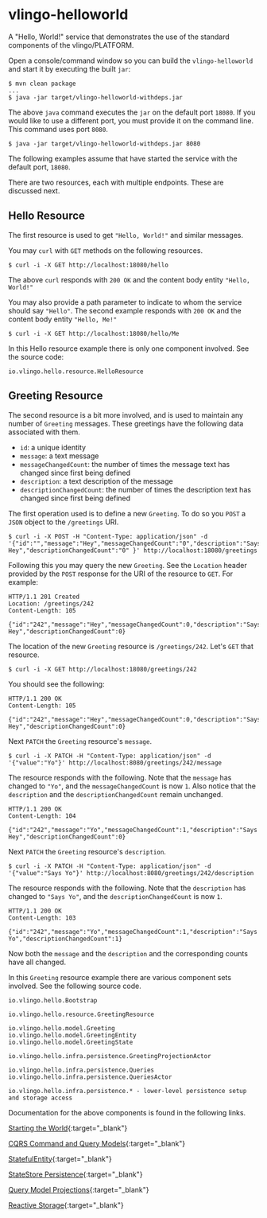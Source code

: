 # vlingo-helloworld

A "Hello, World!" service that demonstrates the use of the standard components of the vlingo/PLATFORM.

Open a console/command window so you can build the `vlingo-helloworld` and start it by executing the built `jar`:

```
$ mvn clean package
...
$ java -jar target/vlingo-helloworld-withdeps.jar
```

The above `java` command executes the `jar` on the default port `18080`. If you would like to use
a different port, you must provide it on the command line. This command uses port `8080`.

```
$ java -jar target/vlingo-helloworld-withdeps.jar 8080
```

The following examples assume that have started the service with the default port, `18080`.

There are two resources, each with multiple endpoints. These are discussed next.

## Hello Resource

The first resource is used to get `"Hello, World!"` and similar messages.

You may `curl` with `GET` methods on the following resources.

```
$ curl -i -X GET http://localhost:18080/hello
```

The above `curl` responds with `200 OK` and the content body entity `"Hello, World!"`

You may also provide a path parameter to indicate to whom the service should say `"Hello"`.
The second example responds with `200 OK` and the content body entity `"Hello, Me!"`

```
$ curl -i -X GET http://localhost:18080/hello/Me
```

In this Hello resource example there is only one component involved. See the source code:

```
io.vlingo.hello.resource.HelloResource
```

## Greeting Resource

The second resource is a bit more involved, and is used to maintain any number of `Greeting` messages. These greetings
have the following data associated with them.

- `id`: a unique identity
- `message`: a text message
- `messageChangedCount`: the number of times the message text has changed since first being defined
- `description`: a text description of the message
- `descriptionChangedCount`: the number of times the description text has changed since first being defined

The first operation used is to define a new `Greeting`. To do so you `POST` a `JSON` object to the `/greetings` URI.

```
$ curl -i -X POST -H "Content-Type: application/json" -d '{"id":"","message":"Hey","messageChangedCount":"0","description":"Says Hey","descriptionChangedCount":"0" }' http://localhost:18080/greetings
``` 

Following this you may query the new `Greeting`. See the `Location` header provided by the `POST` response for the URI of the resource to `GET`.
For example:

```
HTTP/1.1 201 Created
Location: /greetings/242
Content-Length: 105

{"id":"242","message":"Hey","messageChangedCount":0,"description":"Says Hey","descriptionChangedCount":0}
```

The location of the new `Greeting` resource is `/greetings/242`. Let's `GET` that resource.

```
$ curl -i -X GET http://localhost:18080/greetings/242
```

You should see the following:

```
HTTP/1.1 200 OK
Content-Length: 105

{"id":"242","message":"Hey","messageChangedCount":0,"description":"Says Hey","descriptionChangedCount":0}
```

Next `PATCH` the `Greeting` resource's `message`.

```
$ curl -i -X PATCH -H "Content-Type: application/json" -d '{"value":"Yo"}' http://localhost:8080/greetings/242/message
```

The resource responds with the following. Note that the `message` has changed to `"Yo"`, and the `messageChangedCount` is now `1`.
Also notice that the `description` and the `descriptionChangedCount` remain unchanged.

```
HTTP/1.1 200 OK
Content-Length: 104

{"id":"242","message":"Yo","messageChangedCount":1,"description":"Says Hey","descriptionChangedCount":0}
```

Next `PATCH` the `Greeting` resource's `description`.


```
$ curl -i -X PATCH -H "Content-Type: application/json" -d '{"value":"Says Yo"}' http://localhost:8080/greetings/242/description
```

The resource responds with the following. Note that the `description` has changed to `"Says Yo"`, and the `descriptionChangedCount` is now `1`.

```
HTTP/1.1 200 OK
Content-Length: 103

{"id":"242","message":"Yo","messageChangedCount":1,"description":"Says Yo","descriptionChangedCount":1}
```

Now both the `message` and the `description` and the corresponding counts have all changed.

In this `Greeting` resource example there are various component sets involved. See the following source code.

```
io.vlingo.hello.Bootstrap

io.vlingo.hello.resource.GreetingResource

io.vlingo.hello.model.Greeting
io.vlingo.hello.model.GreetingEntity
io.vlingo.hello.model.GreetingState

io.vlingo.hello.infra.persistence.GreetingProjectionActor

io.vlingo.hello.infra.persistence.Queries
io.vlingo.hello.infra.persistence.QueriesActor

io.vlingo.hello.infra.persistence.* - lower-level persistence setup and storage access
```


Documentation for the above components is found in the following links.

[Starting the World](https://docs.vlingo.io/vlingo-actors#starting-and-terminating-the-actor-runtime){:target="_blank"}

[CQRS Command and Query Models](https://docs.vlingo.io/vlingo-lattice/entity-cqrs){:target="_blank"}

[StatefulEntity](https://docs.vlingo.io/vlingo-lattice/entity-cqrs#statefulentity-example){:target="_blank"}

[StateStore Persistence](https://docs.vlingo.io/vlingo-symbio/state-storage){:target="_blank"}

[Query Model Projections](https://docs.vlingo.io/vlingo-lattice/projections){:target="_blank"}

[Reactive Storage](https://docs.vlingo.io/vlingo-symbio){:target="_blank"}
